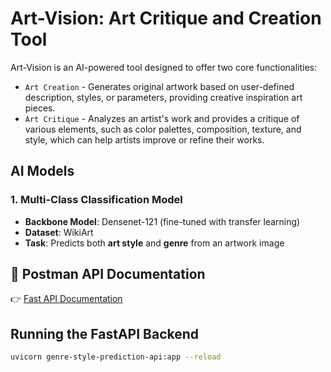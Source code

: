 # Art-Vision: Art Critique and Creation Tool
Art-Vision is an AI-powered tool designed to offer two core functionalities:
- `Art Creation` - Generates original artwork based on user-defined description, styles, or parameters, providing creative inspiration art pieces.
- `Art Critique` -  Analyzes an artist's work and provides a critique of various elements, such as color palettes, composition, texture, and style, which can help artists improve or refine their works.

## AI Models  

### 1. Multi-Class Classification Model  
- **Backbone Model**: Densenet-121 (fine-tuned with transfer learning)
- **Dataset**: WikiArt  
- **Task**: Predicts both **art style** and **genre** from an artwork image  


## 📄 Postman API Documentation  
👉 [Fast API Documentation](https://documenter.getpostman.com/view/34266999/2sAYX6oM9L)  

## Running the FastAPI Backend  

```sh
uvicorn genre-style-prediction-api:app --reload

